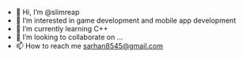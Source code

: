 - 👋 Hi, I’m @slimreap
- 👀 I’m interested in game development and mobile app development
- 🌱 I’m currently learning C++
- 💞️ I’m looking to collaborate on ...
- 📫 How to reach me sarhan8545@gmail.com

<!---
slimreap/slimreap is a ✨ special ✨ repository because its `README.md` (this file) appears on your GitHub profile.
You can click the Preview link to take a look at your changes.
--->
